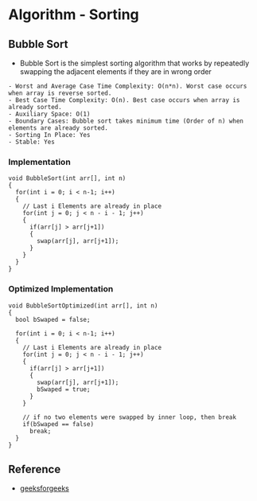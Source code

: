 # Algorithm - Sorting

## Bubble Sort
- Bubble Sort is the simplest sorting algorithm that works by repeatedly swapping the adjacent elements if they are in wrong order
```shell
- Worst and Average Case Time Complexity: O(n*n). Worst case occurs when array is reverse sorted.
- Best Case Time Complexity: O(n). Best case occurs when array is already sorted.
- Auxiliary Space: O(1)
- Boundary Cases: Bubble sort takes minimum time (Order of n) when elements are already sorted.
- Sorting In Place: Yes
- Stable: Yes
```

### Implementation
```shell
void BubbleSort(int arr[], int n)
{
  for(int i = 0; i < n-1; i++)
  {
    // Last i Elements are already in place
    for(int j = 0; j < n - i - 1; j++)
    {
      if(arr[j] > arr[j+1])  
      {
        swap(arr[j], arr[j+1]);
      }
    }
  }
}
```

### Optimized Implementation
```shell
void BubbleSortOptimized(int arr[], int n)
{
  bool bSwaped = false;

  for(int i = 0; i < n-1; i++)
  {
    // Last i Elements are already in place
    for(int j = 0; j < n - i - 1; j++)
    {
      if(arr[j] > arr[j+1])  
      {
        swap(arr[j], arr[j+1]);
        bSwaped = true;
      }
    }

    // if no two elements were swapped by inner loop, then break
    if(bSwaped == false)
      break;
  }
}
```

## Reference
* [geeksforgeeks](http://quiz.geeksforgeeks.org/bubble-sort/)

